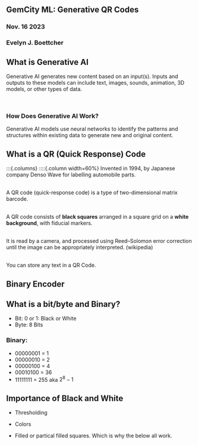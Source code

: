 ## GemCity ML: Generative QR Codes
### Nov. 16 2023
### Evelyn J. Boettcher

## What is Generative AI 

Generative AI generates new content based on an input(s). Inputs and outputs to these models can include text, images, sounds, animation, 3D models, or other types of data.  
  
  
<br>  

### How Does Generative AI Work?
Generative AI models use neural networks to identify the patterns and structures within existing data to generate new and original content.  



## What is a QR (Quick Response) Code


:::{.columns}
::::{.column width=60%}
Invented in 1994, by Japanese company Denso Wave for labelling automobile parts.  
<br>

A QR code (quick-response code) is a type of two-dimensional matrix barcode.  
<br>

A QR code consists of **black squares** arranged in a square grid on a **white background**, with fiducial markers.  
<br>  


It is read by a camera, and processed using Reed–Solomon error correction until the image can be appropriately interpreted. (wikipedia)  
<br>  


You can store any text in a QR Code.

## Binary Encoder



## What is a bit/byte and Binary?

* Bit: 0 or 1: Black or White
* Byte: 8 Bits

### Binary: 

* 00000001 = 1
* 00000010 = 2
* 00000100 = 4
* 00010100 = 36
* 11111111 = 255  aka $2^8-1$


## Importance of Black and White

* Thresholding
* Colors 

* Filled or partical filled squares.  Which is why the below all work.
